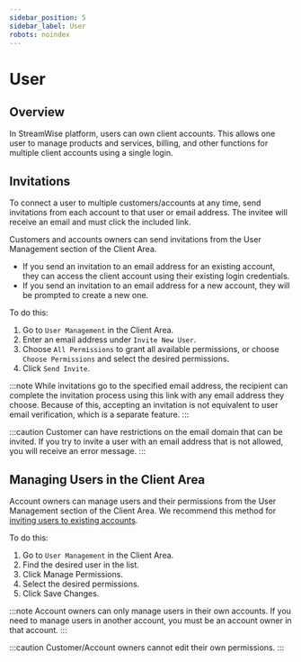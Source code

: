 ```yaml
---
sidebar_position: 5
sidebar_label: User
robots: noindex
---
```


# User

## Overview

In StreamWise platform, users can own client accounts. This allows one user to manage products and services, billing, and other functions for multiple client accounts using a single login. 

## Invitations

To connect a user to multiple customers/accounts at any time, send invitations from each account to that user or email address. The invitee will receive an email and must click the included link.

Customers and accounts owners can send invitations from the User Management section of the Client Area.

* If you send an invitation to an email address for an existing account, they can access the client account using their existing login credentials.
* If you send an invitation to an email address for a new account, they will be prompted to create a new one.

To do this:

1. Go to `User Management` in the Client Area.
2. Enter an email address under `Invite New User`.
3. Choose `All Permissions` to grant all available permissions, or choose `Choose Permissions` and select the desired permissions.
4. Click `Send Invite`.

:::note
While invitations go to the specified email address, the recipient can complete the invitation process using this link with any email address they choose. Because of this, accepting an invitation is not equivalent to user email verification, which is a separate feature.
:::

:::caution
Customer can have restrictions on the email domain that can be invited. If you try to invite a user with an email address that is not allowed, you will receive an error message. 
:::

## Managing Users in the Client Area

Account owners can manage users and their permissions from the User Management section of the Client Area. We recommend this method for [inviting users to existing accounts](#invitations).

To do this:

1. Go to `User Management` in the Client Area.
2. Find the desired user in the list.
3. Click Manage Permissions.
4. Select the desired permissions.
5. Click Save Changes.

:::note
Account owners can only manage users in their own accounts. If you need to manage users in another account, you must be an account owner in that account.
:::

:::caution
Customer/Account owners cannot edit their own permissions.
:::